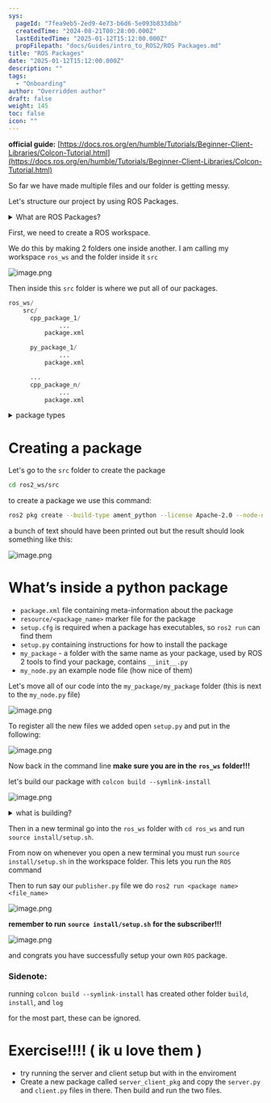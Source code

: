 ```yaml
---
sys:
  pageId: "7fea9eb5-2ed9-4e73-b6d6-5e093b833dbb"
  createdTime: "2024-08-21T00:28:00.000Z"
  lastEditedTime: "2025-01-12T15:12:00.000Z"
  propFilepath: "docs/Guides/intro_to_ROS2/ROS Packages.md"
title: "ROS Packages"
date: "2025-01-12T15:12:00.000Z"
description: ""
tags:
  - "Onboarding"
author: "Overridden author"
draft: false
weight: 145
toc: false
icon: ""
---
```


**official guide:** [https://docs.ros.org/en/humble/Tutorials/Beginner-Client-Libraries/Colcon-Tutorial.html](https://docs.ros.org/en/humble/Tutorials/Beginner-Client-Libraries/Colcon-Tutorial.html)

So far we have made multiple files and our folder is getting messy.

Let's structure our project by using ROS Packages.

<details>

<summary>What are ROS Packages?</summary>

ROS Packages are, as the name implies, packages of code that are highly sharable between ROS developers.

They consist of a folder, `package.xml` file, and source code

```python
      cpp_package_1/
		      ... imagine much code files here ..
          package.xml
```

</details>

First, we need to create a ROS workspace.

We do this by making 2 folders one inside another. I am calling my workspace `ros_ws` and the folder inside it `src`

![image.png](https://prod-files-secure.s3.us-west-2.amazonaws.com/d518164a-d88e-44d1-a4ee-3adb3bd8bce0/70706947-fd18-4537-a67b-e12946812d31/image.png?X-Amz-Algorithm=AWS4-HMAC-SHA256&X-Amz-Content-Sha256=UNSIGNED-PAYLOAD&X-Amz-Credential=ASIAZI2LB466ZBXAQSBH%2F20250514%2Fus-west-2%2Fs3%2Faws4_request&X-Amz-Date=20250514T230701Z&X-Amz-Expires=3600&X-Amz-Security-Token=IQoJb3JpZ2luX2VjEGcaCXVzLXdlc3QtMiJGMEQCICCn4fXVHRHhJOZWYzBuPMDsU5UXBu%2BtzKYVC3Jdg4mYAiAQ1pAFS8OhNQ2LpJ3Y1h98Zu0iSzayr0iyiylrBUU7qyr%2FAwggEAAaDDYzNzQyMzE4MzgwNSIMrsA1KAZXfjXM%2FfmUKtwDNHcZaMpB%2BEd3upa0rgSHmJ3yFmrxvBYhcithWk8FWd%2BTl7%2Ff4XrUvf3MVjC3fmvK%2FVXxL8u4CUcx%2BOHgyNiLj3WIGWhn6ZPgYo%2B8%2BJpUGtl7ipM9cfSpZdV0EOF5DdWJMm50JJDNWqJ4W8y%2BL7CfnaGj6B%2FDCJH49PVFqEnJkBxwLplHSR3qGVht3QRD3GHK4QRsmxHVbSO7ds0Iu2d4WXYJ1sSCO0HHzExynDNuFYbxH7IwvX0fZPNLdWHDIi2seA4Yf1xD%2BMy96O8dIzfMbpTPEIhDkdo3u4FC6U0znbY8BzQ%2BE7QoWLCVAQ1Da%2BZeQUL77cupDc32tU0X%2FgArHsSLHoV4gJEIXOoCc%2Bgkiwo9nCgRDa3DVmNXUiww2ChSFazRTFnZHmzky2mNH4Xw7j79EhNoRcQcqnpS7t0DUfsCMqOEA0NUeHbbSJ6m4YV1eaKtBCpi4l7bqkQSwcbfDONSgaWdWLGksdDi0qHUeKS3ivsN9AkNvKcFwJLxi8anfAxzK8SkdeCt7jXXeVX%2BSq9Qx9NfTOiDuYlX%2F5z5XmW4yL7ckFWC9rMcu7BeZX9WEaHt%2F2pEgGf2XguDScaiS9TTbypAa%2ByTHUtJlAfYB7lLphk5RTbMPv4rfo8w3rqUwQY6pgFT62prMBHbV9mie2SG2P6INQOBBTx4JhUpYrl0cbLcWfvq5fJCwD4ABlh%2BFW0fhOUeWBykuDmJhiTYk%2ByiNmWD9kn1ZYN3T2pAf062wgvtSttJRlmU2e4vTTU7x0PIE1pmoA%2FgeGKynALIjJJq0Ba0S7SVnOsqo6wpZWaDd4Kvzx034aaNGLjnpLy5kIijqEaW4JDk6y7Ba4WVEgoNSXoFBbkIdiTQ&X-Amz-Signature=5e65b555a51db62f3c394e048a4c073e821dbf04f0fbb1e23c3ffcff66ec5f0e&X-Amz-SignedHeaders=host&x-id=GetObject)

Then inside this `src` folder is where we put all of our packages.

```python
ros_ws/
    src/
      cpp_package_1/
		      ...
          package.xml

      py_package_1/
		      ...
          package.xml

      ...
      cpp_package_n/
		      ...
          package.xml

```

<details>

<summary>package types</summary>

packages can be either `C++` or python.

the intern file structure is different for each but for this guide we will stick to creating python packages

</details>

# Creating a package

Let's go to the `src` folder to create the package

```bash
cd ros2_ws/src
```

to create a package we use this command:

```bash
ros2 pkg create --build-type ament_python --license Apache-2.0 --node-name my_node my_package
```

a bunch of text should have been printed out but the result should look something like this:

![image.png](https://prod-files-secure.s3.us-west-2.amazonaws.com/d518164a-d88e-44d1-a4ee-3adb3bd8bce0/e6cf1e3f-8512-4a3e-b131-079f800bf3e8/image.png?X-Amz-Algorithm=AWS4-HMAC-SHA256&X-Amz-Content-Sha256=UNSIGNED-PAYLOAD&X-Amz-Credential=ASIAZI2LB466ZBXAQSBH%2F20250514%2Fus-west-2%2Fs3%2Faws4_request&X-Amz-Date=20250514T230701Z&X-Amz-Expires=3600&X-Amz-Security-Token=IQoJb3JpZ2luX2VjEGcaCXVzLXdlc3QtMiJGMEQCICCn4fXVHRHhJOZWYzBuPMDsU5UXBu%2BtzKYVC3Jdg4mYAiAQ1pAFS8OhNQ2LpJ3Y1h98Zu0iSzayr0iyiylrBUU7qyr%2FAwggEAAaDDYzNzQyMzE4MzgwNSIMrsA1KAZXfjXM%2FfmUKtwDNHcZaMpB%2BEd3upa0rgSHmJ3yFmrxvBYhcithWk8FWd%2BTl7%2Ff4XrUvf3MVjC3fmvK%2FVXxL8u4CUcx%2BOHgyNiLj3WIGWhn6ZPgYo%2B8%2BJpUGtl7ipM9cfSpZdV0EOF5DdWJMm50JJDNWqJ4W8y%2BL7CfnaGj6B%2FDCJH49PVFqEnJkBxwLplHSR3qGVht3QRD3GHK4QRsmxHVbSO7ds0Iu2d4WXYJ1sSCO0HHzExynDNuFYbxH7IwvX0fZPNLdWHDIi2seA4Yf1xD%2BMy96O8dIzfMbpTPEIhDkdo3u4FC6U0znbY8BzQ%2BE7QoWLCVAQ1Da%2BZeQUL77cupDc32tU0X%2FgArHsSLHoV4gJEIXOoCc%2Bgkiwo9nCgRDa3DVmNXUiww2ChSFazRTFnZHmzky2mNH4Xw7j79EhNoRcQcqnpS7t0DUfsCMqOEA0NUeHbbSJ6m4YV1eaKtBCpi4l7bqkQSwcbfDONSgaWdWLGksdDi0qHUeKS3ivsN9AkNvKcFwJLxi8anfAxzK8SkdeCt7jXXeVX%2BSq9Qx9NfTOiDuYlX%2F5z5XmW4yL7ckFWC9rMcu7BeZX9WEaHt%2F2pEgGf2XguDScaiS9TTbypAa%2ByTHUtJlAfYB7lLphk5RTbMPv4rfo8w3rqUwQY6pgFT62prMBHbV9mie2SG2P6INQOBBTx4JhUpYrl0cbLcWfvq5fJCwD4ABlh%2BFW0fhOUeWBykuDmJhiTYk%2ByiNmWD9kn1ZYN3T2pAf062wgvtSttJRlmU2e4vTTU7x0PIE1pmoA%2FgeGKynALIjJJq0Ba0S7SVnOsqo6wpZWaDd4Kvzx034aaNGLjnpLy5kIijqEaW4JDk6y7Ba4WVEgoNSXoFBbkIdiTQ&X-Amz-Signature=46658d4292c8b7ff6beb10740eb2a0db83ded6e9045da8eab667f27cb4a813d0&X-Amz-SignedHeaders=host&x-id=GetObject)

# What’s inside a python package

- `package.xml` file containing meta-information about the package
- `resource/<package_name>` marker file for the package
- `setup.cfg` is required when a package has executables, so `ros2 run` can find them
- `setup.py` containing instructions for how to install the package
- `my_package` - a folder with the same name as your package, used by ROS 2 tools to find your package, contains `__init__.py`
- `my_node.py` an example node file (how nice of them)

Let's move all of our code into the `my_package/my_package` folder (this is next to the `my_node.py` file)

![image.png](https://prod-files-secure.s3.us-west-2.amazonaws.com/d518164a-d88e-44d1-a4ee-3adb3bd8bce0/9ce58f11-0da9-4d3e-b86d-506a9685d378/image.png?X-Amz-Algorithm=AWS4-HMAC-SHA256&X-Amz-Content-Sha256=UNSIGNED-PAYLOAD&X-Amz-Credential=ASIAZI2LB466ZBXAQSBH%2F20250514%2Fus-west-2%2Fs3%2Faws4_request&X-Amz-Date=20250514T230701Z&X-Amz-Expires=3600&X-Amz-Security-Token=IQoJb3JpZ2luX2VjEGcaCXVzLXdlc3QtMiJGMEQCICCn4fXVHRHhJOZWYzBuPMDsU5UXBu%2BtzKYVC3Jdg4mYAiAQ1pAFS8OhNQ2LpJ3Y1h98Zu0iSzayr0iyiylrBUU7qyr%2FAwggEAAaDDYzNzQyMzE4MzgwNSIMrsA1KAZXfjXM%2FfmUKtwDNHcZaMpB%2BEd3upa0rgSHmJ3yFmrxvBYhcithWk8FWd%2BTl7%2Ff4XrUvf3MVjC3fmvK%2FVXxL8u4CUcx%2BOHgyNiLj3WIGWhn6ZPgYo%2B8%2BJpUGtl7ipM9cfSpZdV0EOF5DdWJMm50JJDNWqJ4W8y%2BL7CfnaGj6B%2FDCJH49PVFqEnJkBxwLplHSR3qGVht3QRD3GHK4QRsmxHVbSO7ds0Iu2d4WXYJ1sSCO0HHzExynDNuFYbxH7IwvX0fZPNLdWHDIi2seA4Yf1xD%2BMy96O8dIzfMbpTPEIhDkdo3u4FC6U0znbY8BzQ%2BE7QoWLCVAQ1Da%2BZeQUL77cupDc32tU0X%2FgArHsSLHoV4gJEIXOoCc%2Bgkiwo9nCgRDa3DVmNXUiww2ChSFazRTFnZHmzky2mNH4Xw7j79EhNoRcQcqnpS7t0DUfsCMqOEA0NUeHbbSJ6m4YV1eaKtBCpi4l7bqkQSwcbfDONSgaWdWLGksdDi0qHUeKS3ivsN9AkNvKcFwJLxi8anfAxzK8SkdeCt7jXXeVX%2BSq9Qx9NfTOiDuYlX%2F5z5XmW4yL7ckFWC9rMcu7BeZX9WEaHt%2F2pEgGf2XguDScaiS9TTbypAa%2ByTHUtJlAfYB7lLphk5RTbMPv4rfo8w3rqUwQY6pgFT62prMBHbV9mie2SG2P6INQOBBTx4JhUpYrl0cbLcWfvq5fJCwD4ABlh%2BFW0fhOUeWBykuDmJhiTYk%2ByiNmWD9kn1ZYN3T2pAf062wgvtSttJRlmU2e4vTTU7x0PIE1pmoA%2FgeGKynALIjJJq0Ba0S7SVnOsqo6wpZWaDd4Kvzx034aaNGLjnpLy5kIijqEaW4JDk6y7Ba4WVEgoNSXoFBbkIdiTQ&X-Amz-Signature=bf05115a4cb52239a0de3e38228c94d12790e870dcee4fccb94dc92574413e61&X-Amz-SignedHeaders=host&x-id=GetObject)

To register all the new files we added open `setup.py` and put in the following:

![image.png](https://prod-files-secure.s3.us-west-2.amazonaws.com/d518164a-d88e-44d1-a4ee-3adb3bd8bce0/1cd7c262-4cae-4496-9d75-c178537d24a2/image.png?X-Amz-Algorithm=AWS4-HMAC-SHA256&X-Amz-Content-Sha256=UNSIGNED-PAYLOAD&X-Amz-Credential=ASIAZI2LB466ZBXAQSBH%2F20250514%2Fus-west-2%2Fs3%2Faws4_request&X-Amz-Date=20250514T230701Z&X-Amz-Expires=3600&X-Amz-Security-Token=IQoJb3JpZ2luX2VjEGcaCXVzLXdlc3QtMiJGMEQCICCn4fXVHRHhJOZWYzBuPMDsU5UXBu%2BtzKYVC3Jdg4mYAiAQ1pAFS8OhNQ2LpJ3Y1h98Zu0iSzayr0iyiylrBUU7qyr%2FAwggEAAaDDYzNzQyMzE4MzgwNSIMrsA1KAZXfjXM%2FfmUKtwDNHcZaMpB%2BEd3upa0rgSHmJ3yFmrxvBYhcithWk8FWd%2BTl7%2Ff4XrUvf3MVjC3fmvK%2FVXxL8u4CUcx%2BOHgyNiLj3WIGWhn6ZPgYo%2B8%2BJpUGtl7ipM9cfSpZdV0EOF5DdWJMm50JJDNWqJ4W8y%2BL7CfnaGj6B%2FDCJH49PVFqEnJkBxwLplHSR3qGVht3QRD3GHK4QRsmxHVbSO7ds0Iu2d4WXYJ1sSCO0HHzExynDNuFYbxH7IwvX0fZPNLdWHDIi2seA4Yf1xD%2BMy96O8dIzfMbpTPEIhDkdo3u4FC6U0znbY8BzQ%2BE7QoWLCVAQ1Da%2BZeQUL77cupDc32tU0X%2FgArHsSLHoV4gJEIXOoCc%2Bgkiwo9nCgRDa3DVmNXUiww2ChSFazRTFnZHmzky2mNH4Xw7j79EhNoRcQcqnpS7t0DUfsCMqOEA0NUeHbbSJ6m4YV1eaKtBCpi4l7bqkQSwcbfDONSgaWdWLGksdDi0qHUeKS3ivsN9AkNvKcFwJLxi8anfAxzK8SkdeCt7jXXeVX%2BSq9Qx9NfTOiDuYlX%2F5z5XmW4yL7ckFWC9rMcu7BeZX9WEaHt%2F2pEgGf2XguDScaiS9TTbypAa%2ByTHUtJlAfYB7lLphk5RTbMPv4rfo8w3rqUwQY6pgFT62prMBHbV9mie2SG2P6INQOBBTx4JhUpYrl0cbLcWfvq5fJCwD4ABlh%2BFW0fhOUeWBykuDmJhiTYk%2ByiNmWD9kn1ZYN3T2pAf062wgvtSttJRlmU2e4vTTU7x0PIE1pmoA%2FgeGKynALIjJJq0Ba0S7SVnOsqo6wpZWaDd4Kvzx034aaNGLjnpLy5kIijqEaW4JDk6y7Ba4WVEgoNSXoFBbkIdiTQ&X-Amz-Signature=da0692ece17f010da2f0e8b5aa3335db4642d53f32df29c61256099099564e7b&X-Amz-SignedHeaders=host&x-id=GetObject)

Now back in the command line **make sure you are in the** **`ros_ws`** **folder!!!**

let's build our package with `colcon build --symlink-install`

![image.png](https://prod-files-secure.s3.us-west-2.amazonaws.com/d518164a-d88e-44d1-a4ee-3adb3bd8bce0/2f2a0d27-b173-48fd-b189-5f5c0ce65619/image.png?X-Amz-Algorithm=AWS4-HMAC-SHA256&X-Amz-Content-Sha256=UNSIGNED-PAYLOAD&X-Amz-Credential=ASIAZI2LB466ZBXAQSBH%2F20250514%2Fus-west-2%2Fs3%2Faws4_request&X-Amz-Date=20250514T230701Z&X-Amz-Expires=3600&X-Amz-Security-Token=IQoJb3JpZ2luX2VjEGcaCXVzLXdlc3QtMiJGMEQCICCn4fXVHRHhJOZWYzBuPMDsU5UXBu%2BtzKYVC3Jdg4mYAiAQ1pAFS8OhNQ2LpJ3Y1h98Zu0iSzayr0iyiylrBUU7qyr%2FAwggEAAaDDYzNzQyMzE4MzgwNSIMrsA1KAZXfjXM%2FfmUKtwDNHcZaMpB%2BEd3upa0rgSHmJ3yFmrxvBYhcithWk8FWd%2BTl7%2Ff4XrUvf3MVjC3fmvK%2FVXxL8u4CUcx%2BOHgyNiLj3WIGWhn6ZPgYo%2B8%2BJpUGtl7ipM9cfSpZdV0EOF5DdWJMm50JJDNWqJ4W8y%2BL7CfnaGj6B%2FDCJH49PVFqEnJkBxwLplHSR3qGVht3QRD3GHK4QRsmxHVbSO7ds0Iu2d4WXYJ1sSCO0HHzExynDNuFYbxH7IwvX0fZPNLdWHDIi2seA4Yf1xD%2BMy96O8dIzfMbpTPEIhDkdo3u4FC6U0znbY8BzQ%2BE7QoWLCVAQ1Da%2BZeQUL77cupDc32tU0X%2FgArHsSLHoV4gJEIXOoCc%2Bgkiwo9nCgRDa3DVmNXUiww2ChSFazRTFnZHmzky2mNH4Xw7j79EhNoRcQcqnpS7t0DUfsCMqOEA0NUeHbbSJ6m4YV1eaKtBCpi4l7bqkQSwcbfDONSgaWdWLGksdDi0qHUeKS3ivsN9AkNvKcFwJLxi8anfAxzK8SkdeCt7jXXeVX%2BSq9Qx9NfTOiDuYlX%2F5z5XmW4yL7ckFWC9rMcu7BeZX9WEaHt%2F2pEgGf2XguDScaiS9TTbypAa%2ByTHUtJlAfYB7lLphk5RTbMPv4rfo8w3rqUwQY6pgFT62prMBHbV9mie2SG2P6INQOBBTx4JhUpYrl0cbLcWfvq5fJCwD4ABlh%2BFW0fhOUeWBykuDmJhiTYk%2ByiNmWD9kn1ZYN3T2pAf062wgvtSttJRlmU2e4vTTU7x0PIE1pmoA%2FgeGKynALIjJJq0Ba0S7SVnOsqo6wpZWaDd4Kvzx034aaNGLjnpLy5kIijqEaW4JDk6y7Ba4WVEgoNSXoFBbkIdiTQ&X-Amz-Signature=30419be9962e8cb99be1aac48b6464f36bc323de263f7dc300c64079ae5f812b&X-Amz-SignedHeaders=host&x-id=GetObject)

<details>

<summary>what is building?</summary>

if you are a CS major at Rose-Hulman you will learn the answer to this in CSSE132

but TLDR; is it combines all the code files into one program that can be run easily 

</details>

Then in a new terminal go into the `ros_ws` folder with `cd ros_ws` and run `source install/setup.sh`. 

From now on whenever you open a new terminal you must run `source install/setup.sh` in the workspace folder. This lets you run the `ROS` command

Then to run say our `publisher.py` file we do `ros2 run <package name> <file_name>`

![image.png](https://prod-files-secure.s3.us-west-2.amazonaws.com/d518164a-d88e-44d1-a4ee-3adb3bd8bce0/4f4b1219-3a44-4632-aa0a-ce3471699f59/image.png?X-Amz-Algorithm=AWS4-HMAC-SHA256&X-Amz-Content-Sha256=UNSIGNED-PAYLOAD&X-Amz-Credential=ASIAZI2LB466ZBXAQSBH%2F20250514%2Fus-west-2%2Fs3%2Faws4_request&X-Amz-Date=20250514T230701Z&X-Amz-Expires=3600&X-Amz-Security-Token=IQoJb3JpZ2luX2VjEGcaCXVzLXdlc3QtMiJGMEQCICCn4fXVHRHhJOZWYzBuPMDsU5UXBu%2BtzKYVC3Jdg4mYAiAQ1pAFS8OhNQ2LpJ3Y1h98Zu0iSzayr0iyiylrBUU7qyr%2FAwggEAAaDDYzNzQyMzE4MzgwNSIMrsA1KAZXfjXM%2FfmUKtwDNHcZaMpB%2BEd3upa0rgSHmJ3yFmrxvBYhcithWk8FWd%2BTl7%2Ff4XrUvf3MVjC3fmvK%2FVXxL8u4CUcx%2BOHgyNiLj3WIGWhn6ZPgYo%2B8%2BJpUGtl7ipM9cfSpZdV0EOF5DdWJMm50JJDNWqJ4W8y%2BL7CfnaGj6B%2FDCJH49PVFqEnJkBxwLplHSR3qGVht3QRD3GHK4QRsmxHVbSO7ds0Iu2d4WXYJ1sSCO0HHzExynDNuFYbxH7IwvX0fZPNLdWHDIi2seA4Yf1xD%2BMy96O8dIzfMbpTPEIhDkdo3u4FC6U0znbY8BzQ%2BE7QoWLCVAQ1Da%2BZeQUL77cupDc32tU0X%2FgArHsSLHoV4gJEIXOoCc%2Bgkiwo9nCgRDa3DVmNXUiww2ChSFazRTFnZHmzky2mNH4Xw7j79EhNoRcQcqnpS7t0DUfsCMqOEA0NUeHbbSJ6m4YV1eaKtBCpi4l7bqkQSwcbfDONSgaWdWLGksdDi0qHUeKS3ivsN9AkNvKcFwJLxi8anfAxzK8SkdeCt7jXXeVX%2BSq9Qx9NfTOiDuYlX%2F5z5XmW4yL7ckFWC9rMcu7BeZX9WEaHt%2F2pEgGf2XguDScaiS9TTbypAa%2ByTHUtJlAfYB7lLphk5RTbMPv4rfo8w3rqUwQY6pgFT62prMBHbV9mie2SG2P6INQOBBTx4JhUpYrl0cbLcWfvq5fJCwD4ABlh%2BFW0fhOUeWBykuDmJhiTYk%2ByiNmWD9kn1ZYN3T2pAf062wgvtSttJRlmU2e4vTTU7x0PIE1pmoA%2FgeGKynALIjJJq0Ba0S7SVnOsqo6wpZWaDd4Kvzx034aaNGLjnpLy5kIijqEaW4JDk6y7Ba4WVEgoNSXoFBbkIdiTQ&X-Amz-Signature=775d3e620f97e02f6d25de8dfb49285d6034835bd127f45c154d9fc18a567c72&X-Amz-SignedHeaders=host&x-id=GetObject)

**remember to run** **`source install/setup.sh`** **for the subscriber!!!**

![image.png](https://prod-files-secure.s3.us-west-2.amazonaws.com/d518164a-d88e-44d1-a4ee-3adb3bd8bce0/02121119-dad4-49ec-8356-c956108b4243/image.png?X-Amz-Algorithm=AWS4-HMAC-SHA256&X-Amz-Content-Sha256=UNSIGNED-PAYLOAD&X-Amz-Credential=ASIAZI2LB466ZBXAQSBH%2F20250514%2Fus-west-2%2Fs3%2Faws4_request&X-Amz-Date=20250514T230701Z&X-Amz-Expires=3600&X-Amz-Security-Token=IQoJb3JpZ2luX2VjEGcaCXVzLXdlc3QtMiJGMEQCICCn4fXVHRHhJOZWYzBuPMDsU5UXBu%2BtzKYVC3Jdg4mYAiAQ1pAFS8OhNQ2LpJ3Y1h98Zu0iSzayr0iyiylrBUU7qyr%2FAwggEAAaDDYzNzQyMzE4MzgwNSIMrsA1KAZXfjXM%2FfmUKtwDNHcZaMpB%2BEd3upa0rgSHmJ3yFmrxvBYhcithWk8FWd%2BTl7%2Ff4XrUvf3MVjC3fmvK%2FVXxL8u4CUcx%2BOHgyNiLj3WIGWhn6ZPgYo%2B8%2BJpUGtl7ipM9cfSpZdV0EOF5DdWJMm50JJDNWqJ4W8y%2BL7CfnaGj6B%2FDCJH49PVFqEnJkBxwLplHSR3qGVht3QRD3GHK4QRsmxHVbSO7ds0Iu2d4WXYJ1sSCO0HHzExynDNuFYbxH7IwvX0fZPNLdWHDIi2seA4Yf1xD%2BMy96O8dIzfMbpTPEIhDkdo3u4FC6U0znbY8BzQ%2BE7QoWLCVAQ1Da%2BZeQUL77cupDc32tU0X%2FgArHsSLHoV4gJEIXOoCc%2Bgkiwo9nCgRDa3DVmNXUiww2ChSFazRTFnZHmzky2mNH4Xw7j79EhNoRcQcqnpS7t0DUfsCMqOEA0NUeHbbSJ6m4YV1eaKtBCpi4l7bqkQSwcbfDONSgaWdWLGksdDi0qHUeKS3ivsN9AkNvKcFwJLxi8anfAxzK8SkdeCt7jXXeVX%2BSq9Qx9NfTOiDuYlX%2F5z5XmW4yL7ckFWC9rMcu7BeZX9WEaHt%2F2pEgGf2XguDScaiS9TTbypAa%2ByTHUtJlAfYB7lLphk5RTbMPv4rfo8w3rqUwQY6pgFT62prMBHbV9mie2SG2P6INQOBBTx4JhUpYrl0cbLcWfvq5fJCwD4ABlh%2BFW0fhOUeWBykuDmJhiTYk%2ByiNmWD9kn1ZYN3T2pAf062wgvtSttJRlmU2e4vTTU7x0PIE1pmoA%2FgeGKynALIjJJq0Ba0S7SVnOsqo6wpZWaDd4Kvzx034aaNGLjnpLy5kIijqEaW4JDk6y7Ba4WVEgoNSXoFBbkIdiTQ&X-Amz-Signature=f1e89e8f8e9a39c9794fe5646a1f53a1295cd1fcbd7aaac053085c7542cd32b3&X-Amz-SignedHeaders=host&x-id=GetObject)

and congrats you have successfully setup your own `ROS` package.

### Sidenote:

running `colcon build --symlink-install` has created other folder `build`, `install`, and `log`

for the most part, these can be ignored.

# Exercise!!!! ( ik u love them )

- try running the server and client setup but with in the enviroment
- Create a new package called `server_client_pkg` and copy the `server.py` and `client.py` files in there. Then build and run the two files.
